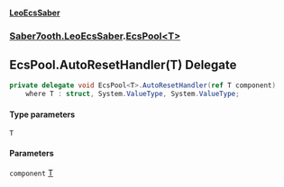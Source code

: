 #### [LeoEcsSaber](index.md 'index')
### [Saber7ooth.LeoEcsSaber](Saber7ooth.LeoEcsSaber.md 'Saber7ooth.LeoEcsSaber').[EcsPool&lt;T&gt;](EcsPool_T_.md 'Saber7ooth.LeoEcsSaber.EcsPool<T>')

## EcsPool<T>.AutoResetHandler(T) Delegate

```csharp
private delegate void EcsPool<T>.AutoResetHandler(ref T component)
    where T : struct, System.ValueType, System.ValueType;
```
#### Type parameters

<a name='Saber7ooth.LeoEcsSaber.EcsPool_T_.AutoResetHandler(T).T'></a>

`T`
#### Parameters

<a name='Saber7ooth.LeoEcsSaber.EcsPool_T_.AutoResetHandler(T).component'></a>

`component` [T](EcsPool_T_.AutoResetHandler(T).md#Saber7ooth.LeoEcsSaber.EcsPool_T_.AutoResetHandler(T).T 'Saber7ooth.LeoEcsSaber.EcsPool<T>.AutoResetHandler(T).T')